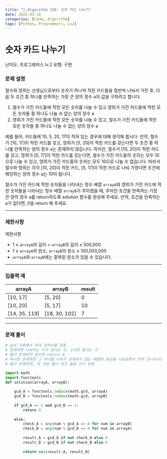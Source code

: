 ```yaml
---
title: "🧠 Algorithm 159: 숫자 카드 나누기"
date: 2025-03-18
categories: [Code, Algorithm]
tags: [Python, Programmers, Lv2]
---
```


# 숫자 카드 나누기

난이도: 프로그래머스 lv.2
유형: 구현

### **문제 설명**

철수와 영희는 선생님으로부터 숫자가 하나씩 적힌 카드들을 절반씩 나눠서 가진 후, 다음 두 조건 중 하나를 만족하는 가장 큰 양의 정수 a의 값을 구하려고 합니다.

1. 철수가 가진 카드들에 적힌 모든 숫자를 나눌 수 있고 영희가 가진 카드들에 적힌 모든 숫자들 중 하나도 나눌 수 없는 양의 정수 a
2. 영희가 가진 카드들에 적힌 모든 숫자를 나눌 수 있고, 철수가 가진 카드들에 적힌 모든 숫자들 중 하나도 나눌 수 없는 양의 정수 a

예를 들어, 카드들에 10, 5, 20, 17이 적혀 있는 경우에 대해 생각해 봅시다. 만약, 철수가 [10, 17]이 적힌 카드를 갖고, 영희가 [5, 20]이 적힌 카드를 갖는다면 두 조건 중 하나를 만족하는 양의 정수 a는 존재하지 않습니다. 하지만, 철수가 [10, 20]이 적힌 카드를 갖고, 영희가 [5, 17]이 적힌 카드를 갖는다면, 철수가 가진 카드들의 숫자는 모두 10으로 나눌 수 있고, 영희가 가진 카드들의 숫자는 모두 10으로 나눌 수 없습니다. 따라서 철수와 영희는 각각 [10, 20]이 적힌 카드, [5, 17]이 적힌 카드로 나눠 가졌다면 조건에 해당하는 양의 정수 a는 10이 됩니다.

철수가 가진 카드에 적힌 숫자들을 나타내는 정수 배열 `arrayA`와 영희가 가진 카드에 적힌 숫자들을 나타내는 정수 배열 `arrayB`가 주어졌을 때, 주어진 조건을 만족하는 가장 큰 양의 정수 a를 return하도록 solution 함수를 완성해 주세요. 만약, 조건을 만족하는 a가 없다면, 0을 return 해 주세요.

---

### 제한사항

제한사항

- 1 ≤ `arrayA`의 길이 = `arrayB`의 길이 ≤ 500,000
- 1 ≤ `arrayA`의 원소, `arrayB`의 원소 ≤ 100,000,000
- `arrayA`와 `arrayB`에는 중복된 원소가 있을 수 있습니다.

---

### 입출력 예

| arrayA | arrayB | result |
| --- | --- | --- |
| [10, 17] | [5, 20] | 0 |
| [10, 20] | [5, 17] | 10 |
| [14, 35, 119] | [18, 30, 102] | 7 |

---

### 문제 풀이

```python
# gcd 사용해서 최대 공약수를 찾음
# 존재하면 나눠지는 수가 있다는 것, 1이면 없다는 것
# 둘다 존재하지 않으면 return 0
# 하나만 존재하면 그 하나를 나머지 존재하지 않는 배열의 원소를 나눠보면서 전부 안나눠지면 gcd 반환
# 둘다 존재하면, 위 과정 둘다 하고 둘중 큰거 반환

import math
import functools
def solution(arrayA, arrayB):
    
    gcd_A = functools.reduce(math.gcd, arrayA)
    gcd_B = functools.reduce(math.gcd, arrayB)
    
    if gcd_A == 1 and gcd_B == 1:
        return 0
    
    else:
        check_A = any(num % gcd_A == 0 for num in arrayB)
        check_B = any(num % gcd_B == 0 for num in arrayA)
        
        result_A = gcd_A if not check_A else 0
        result_B = gcd_B if not check_B else 0
        
        return max(result_A, result_B)
```